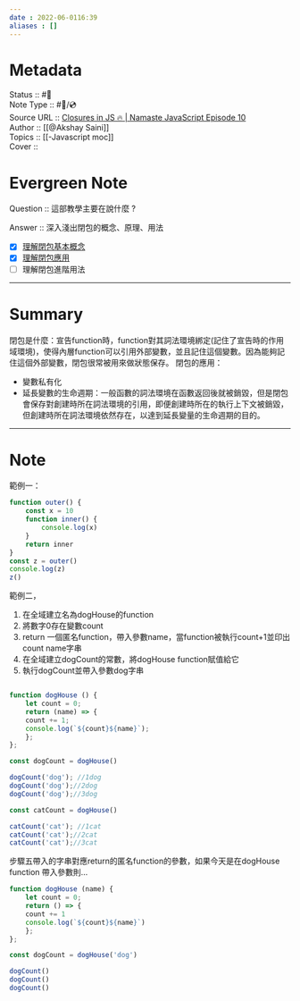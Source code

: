 ```yaml
---
date : 2022-06-0116:39
aliases : []
---
```

# Metadata
Status :: #🌱 <br>
Note Type :: #📨/💿 <br>
Source URL :: [Closures in JS 🔥 | Namaste JavaScript Episode 10](https://www.youtube.com/watch?v=qikxEIxsXco&t=275s) <br>
Author :: [[@Akshay Saini]] <br>
Topics :: [[-Javascript moc]] <br>
Cover ::

# Evergreen Note

Question :: 這部教學主要在說什麼 ?

Answer :: 深入淺出閉包的概念、原理、用法
- [x] [理解閉包基本概念 ](https://youtu.be/qikxEIxsXco?t=675)
- [x] [理解閉包應用 ](https://pjchender.blogspot.com/2017/05/javascript-closure.html)
- [ ] 理解閉包進階用法
---

# Summary 
閉包是什麼：宣告function時，function對其詞法環境綁定(記住了宣告時的作用域環境)，使得內層function可以引用外部變數，並且記住這個變數。因為能夠記住這個外部變數，閉包很常被用來做狀態保存。
閉包的應用：
- 變數私有化
- 延長變數的生命週期：一般函數的詞法環境在函數返回後就被銷毀，但是閉包會保存對創建時所在詞法環境的引用，即便創建時所在的執行上下文被銷毀，但創建時所在詞法環境依然存在，以達到延長變量的生命週期的目的。

---

# Note

範例一：
```js
function outer() {
	const x = 10
	function inner() {
		console.log(x)
	}
	return inner
}
const z = outer()
console.log(z)
z()
```

範例二，
1. 在全域建立名為dogHouse的function
2. 將數字0存在變數count
3. return 一個匿名function，帶入參數name，當function被執行count+1並印出count name字串
4. 在全域建立dogCount的常數，將dogHouse function賦值給它
5. 執行dogCount並帶入參數dog字串

```js

function dogHouse () {
	let count = 0;
	return (name) => {
	count += 1;
	console.log(`${count}${name}`);
	};
};

const dogCount = dogHouse()

dogCount('dog'); //1dog
dogCount('dog');//2dog
dogCount('dog');//3dog

const catCount = dogHouse()

catCount('cat'); //1cat
catCount('cat');//2cat
catCount('cat');//3cat
```
步驟五帶入的字串對應return的匿名function的參數，如果今天是在dogHouse function 帶入參數則...

```js
function dogHouse (name) {
	let count = 0;
	return () => {
	count += 1
	console.log(`${count}${name}`)
	};
};

const dogCount = dogHouse('dog')

dogCount()
dogCount()
dogCount()
```



